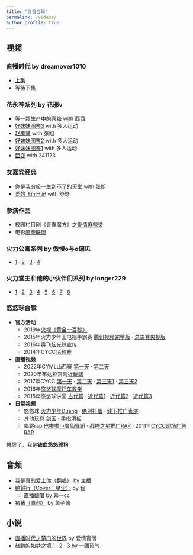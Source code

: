 ```yaml
---
title: "影音合辑"
permalink: /videos/
author_profile: true
---
```


## 视频

### 直播时代 by dreamover1010

- [上集](https://www.bilibili.com/video/BV1os411A79R)
- 等待下集 

### 花永神系列 by 花邪v

- [等一颗生产中的喜糖](https://yuba.douyu.com/p/448752261716460672) with 西西
- [好妹妹图鉴3](https://v.douyu.com/show/JmbBMkbnj4Q740XA) with 多人运动
- [赵美琴](https://www.bilibili.com/video/bv13w411d7CY) with 张姐  
- [好妹妹图鉴2](https://yuba.douyu.com/p/946137141610386419) with 多人运动
- [好妹妹图鉴1](https://yuba.douyu.com/p/198854931586759899) with 多人运动
- [巨变](https://www.bilibili.com/video/BV1Lt4y1D734) with 241123

### 女嘉宾经典

- [你是我穷极一生到不了的天堂](https://yuba.douyu.com/p/392852661591064413) with 张姐
- [爱的飞行日记](https://yuba.douyu.com/p/765192541611244940) with 舒舒

### 参演作品

- 校园栏目剧《青春魔方》之[爱情麻辣烫](https://v.youku.com/v_show/id_XMTUyMTgzNDg4.html) 
- 电影[废柴联盟](https://www.iqiyi.com/v_19rr3kbmys.html)

### 火力公寓系列 by 傲慢o与o偏见

- [1](https://www.bilibili.com/video/BV1nL4y157SS) · [2](https://www.bilibili.com/video/BV1NY411E7NL) · [3](https://www.bilibili.com/video/BV1w34y1i7h9) · [4](https://www.bilibili.com/video/BV1Zr4y1s7qG) 

### 火力堂主和他的小伙伴们系列 by longer229

- [1](https://www.bilibili.com/video/BV1bW411W7nX) · [2](https://www.bilibili.com/video/BV1bW411W7ni) · [3](https://www.bilibili.com/video/BV1CW411W7eR) · [4](https://www.bilibili.com/video/BV1CW411W7vu) · [5](https://www.bilibili.com/video/BV1CW411W7as) · [6](https://www.bilibili.com/video/BV1CW411W7Y5) · [7](https://www.bilibili.com/video/BV1CW411W7F9) · [8](https://www.bilibili.com/video/BV1kW411W7ah) 

### 悠悠球合辑 

- **官方活动** 
    - 2019年[央视《黄金一百秒》](http://tv.cctv.com/2019/12/19/VIDE2wUNYhDLDzT73hqwSLGN191219.shtml) 
    - 2015年火力少年王电视争霸赛 [腾讯视频完整版](https://v.qq.com/detail/w/wxe7z4egf3v24t9.html) · [总决赛央视版](http://tv.cctv.com/2015/06/18/VIDE1434623763859661.shtml)
    - 2016年奥飞[炫光球宣传](https://v.youku.com/v_show/id_XOTE0NDYwNTEy.html) 
    - 2014年CYCC[1A预赛](https://www.bilibili.com/video/BV1dS4y197eh/?p=92)
- **直播视频** 
    - 2022年CYML山西赛 [第一天](https://v.douyu.com/show/4xq3WDQPJZbvLGNz) · [第二天](https://v.douyu.com/show/wLjGvLZ10nEMmO90) 
    - 2020年布达拉宫附近[玩球](https://yuba.douyu.com/p/107953551566399070) 
    - 2017年CYCC [第一天](https://v.youku.com/v_show/id_XMjg5MTQ3NDAyMA==.html) · [第二天](https://v.youku.com/v_show/id_XMjg5NDEyMzU2NA==.html) · [第三天1](https://v.youku.com/v_show/id_XMjg5NTQ2MTI5Mg==.html) · [第三天2](https://v.youku.com/v_show/id_XMjg5NjMxNzcyNA==.html?) 
    - 2016年[悠悠球摩托车教学](https://v.youku.com/v_show/id_XMTQ1NzM3NTM4NA==.html) 
    - 2015年悠悠球讲堂 [古代篇](http://v.youku.com/v_show/id_XMTMxNDE4NTY1Ng==.html) · [近代篇1](http://v.youku.com/v_show/id_XMTMxNDE4OTY1Mg==.html) · [近代篇2](http://v.youku.com/v_show/id_XMTMxNDE4OTc5Ng==.html) · [近代篇3](http://v.youku.com/v_show/id_XMTMxNDE5MDI1Mg==.html) 
- **日常视频**
    - 悠悠球 [火力少年Duang](https://v.youku.com/v_show/id_XOTAwNjQ3Njg4.html) · [绝对打蛋](https://v.youku.com/v_show/id_XODI3NzQ1NDky.html) · [线下推广表演](https://yuba.douyu.com/p/627815321546306635)
    - 其他玩具 [剑玉](https://v.youku.com/v_show/id_XNzE0NzY5NTEy.html) · [手指滑板](https://v.youku.com/v_show/id_XNTY3NDk4OTU2.html)
    - 唱跳rap [巴啦啦小魔仙舞蹈](https://v.youku.com/v_show/id_XNDA3ODA5MjY4.html) · [战神之星推广RAP](https://v.youku.com/v_show/id_XNDY3NTc0MTMy.html) · 2011年[CYCC现场广告RAP](https://v.youku.com/v_show/id_XNDAxNjgxMjAw.html)

摊牌了，我是**铁血悠悠球粉**

## 音频

- [我是真的爱上你（翻唱）](https://music.163.com/#/song?id=1877540723) by 主播 
- [鹏将行（Cover：星尘）](https://yuba.douyu.com/p/593050641622217731) by 我
    - [直播翻唱](https://v.douyu.com/show/wLjGvLZPeexMmO90) by 幕一cc 
- [猪猪（原创）](https://music.163.com/#/song?id=1994572467) by 鱼子酱

## 小说

- [直播时代之楚门的世界](https://yuba.douyu.com/p/998187491625529337) by 爱情盲僧 
-  赵鹏的如梦之境 [1](https://yuba.douyu.com/p/685229751668307428) · [2](https://yuba.douyu.com/p/784839381668388886) · [3](https://yuba.douyu.com/p/783951061668477915) by 一团孩气
